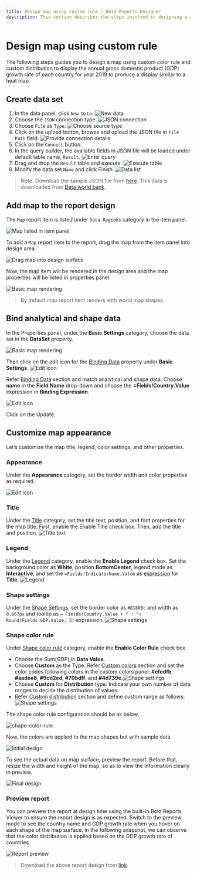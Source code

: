 ```yaml
---
title: Design map using custom rule | Bold Reports Designer
description: This section describes the steps involved in designing a map using custom color rule and custom distribution type.
---
```


# Design map using custom rule

The following steps guides you to design a map using custom color rule and custom distribution to display the annual gross domestic product (GDP) growth rate of each country for year 2019 to produce a display similar to a heat map.

## Create data set

1. In the data panel, click `New Data`.
![New data](/static/assets/on-premise/images/report-designer/report-items/map/color-rule-use-case/new-data.png)
2. Choose the `JSON` connection type.
![JSON connection](/static/assets/on-premise/images/report-designer/report-items/map/color-rule-use-case/sql-connection.png)
3. Choose `File` as `Type`.
![Choose source type](/static/assets/on-premise/images/report-designer/report-items/map/color-rule-use-case/type.png)
4. Click on the upload button, browse and upload the JSON file in `File Path` field.
![Provide connection details](/static/assets/on-premise/images/report-designer/report-items/map/color-rule-use-case/connection-details.png)
5. Click on the `Connect` button.
6. In the query builder, the available fields in JSON file will be loaded under default table name, `Result`.
![Enter query](/static/assets/on-premise/images/report-designer/report-items/map/color-rule-use-case/query-designer.png)
7. Drag and drop the `Result` table and execute.
![Execute table](/static/assets/on-premise/images/report-designer/report-items/map/color-rule-use-case/execute-query.png)
8. Modify the data set `Name` and click Finish.
![Data list](/static/assets/on-premise/images/report-designer/report-items/map/color-rule-use-case/data-list.png)

>Note: Download the sample JSON file from [here](https://www.syncfusion.com/downloads/support/directtrac/general/ze/World-GDP-Growth-JSON-185214165). This data is downloaded from [Data world bank](https://data.worldbank.org/indicator/NY.GDP.MKTP.KD.ZG).

## Add map to the report design

The `Map` report item is listed under `Data Regions` category in the item panel.

![Map listed in item panel](/static/assets/on-premise/images/report-designer/report-items/map/color-rule-use-case/map-listed-in-item-panel.png)

To add a `Map` report item to the report, drag the map from the item panel into design area.

![Drag map into design surface](/static/assets/on-premise/images/report-designer/report-items/map/color-rule-use-case/drag-map-item.png)

Now, the map item will be rendered in the design area and the map properties will be listed in properties panel.

![Basic map rendering](/static/assets/on-premise/images/report-designer/report-items/map/color-rule-use-case/initial-map-rendering.png)

> By default map report item renders with world map shapes.

## Bind analytical and shape data

In the Properties panel, under the **Basic Settings** category, choose the data set in the **DataSet** property.

![Basic map rendering](/static/assets/on-premise/images/report-designer/report-items/map/color-rule-use-case/assign-data.png)

Then click on the edit icon for the [Binding Data](./../../../../report-items/map/binding-data/) property under **Basic Settings**.
![Edit icon](/static/assets/on-premise/images/report-designer/report-items/map/color-rule-use-case/binding-data-edit-icon.png)

Refer [Binding Data](./../../../../report-items/map/binding-data/) section and match analytical and shape data. Choose **name** in the **Field Name** drop-down and choose the **=Fields!Country.Value** expression in **Binding Expression**.

![Edit icon](/static/assets/on-premise/images/report-designer/report-items/map/color-rule-use-case/match-field.png)

Click on the Update.

## Customize map appearance

Let’s customize the map title, legend, color settings, and other properties.

### Appearance

Under the **Appearance** category, set the border width and color properties as required.

![Edit icon](/static/assets/on-premise/images/report-designer/report-items/map/color-rule-use-case/border.png)

### Title

Under the [Title](./../../../../report-items/map/properties/#title) category, set the title text, position, and font properties for the map title. First, enable the Enable Title check box. Then, add the title and position.
![Title text](/static/assets/on-premise/images/report-designer/report-items/map/color-rule-use-case/title.png)

### Legend

Under the [Legend](./../../../../report-items/map/properties/#legend) category, enable the **Enable Legend** check box. Set the background color as **White**, position **BottomCenter**, legend mode as **Interactive**, and set the `=Fields!IndicatorName.Value` as [expression](./../../../../compose-report/expressions/) for **Title**.
![Legend](/static/assets/on-premise/images/report-designer/report-items/map/color-rule-use-case/legend.png)

### Shape settings

Under the [Shape Settings](./../../../../report-items/map/shape-settings/), set the border color as `#81808c` and width as `0.667px` and tooltip as `= Fields!Country.Value + " : "+ Round(Fields!GDP.Value, 3)` expression.
![Shape settings](/static/assets/on-premise/images/report-designer/report-items/map/color-rule-use-case/shape-settings.png)

### Shape color rule

Under [Shape color rule](./../../../../report-items/map/shape-color-rule/) category, enable the **Enable Color Rule** check box.
* Choose the Sum(GDP) in **Data Value**.
* Choose **Custom** as the Type. Refer [Custom colors](./../../../../report-items/map/custom-colors/) section and set the color codes following colors in the custom colors panel: **#cfedfb**, **#aadee8**, **#9cd2ed**, **#70bdff**, and **#4d739e**.![Shape settings](/static/assets/on-premise/images/report-designer/report-items/map/color-rule-use-case/custom-colors.png)
* Choose **Custom** for **Distribution** type. Indicate your own number of data ranges to decide the distribution of values.
* Refer [Custom distribution](./../../../../report-items/map/custom-distribution-range/) section and define custom range as follows:![Shape settings](/static/assets/on-premise/images/report-designer/report-items/map/color-rule-use-case/custom-distribution.png)

The shape color rule configuration should be as below,

![shape-color-rule](/static/assets/on-premise/images/report-designer/report-items/map/color-rule-use-case/shape-color-rule.png)

Now, the colors are applied to the map shapes but with sample data.

![Initial design](/static/assets/on-premise/images/report-designer/report-items/map/color-rule-use-case/initial-design.png)

To see the actual data on map surface, preview the report. Before that, resize the width and height of the map, so as to view the information clearly in preview.

![Final design](/static/assets/on-premise/images/report-designer/report-items/map/color-rule-use-case/final-design.png)

### Preview report

You can preview the report at design time using the built-in Bold Reports Viewer to ensure the report design is as expected. Switch to the preview mode to see the country name and GDP growth rate when you hover on each shape of the map surface. In the following snapshot, we can observe that the color distribution is applied based on the GDP growth rate of countries.

![Report preview](/static/assets/on-premise/images/report-designer/report-items/map/color-rule-use-case/preview.png)

> Download the above report design from [link](https://www.syncfusion.com/downloads/support/directtrac/general/ze/Annual-GDP-Analysis1871290786).